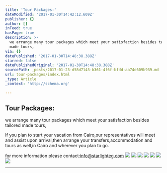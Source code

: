```yaml
---
title: 'Tour Packages:'
dateModified: '2017-01-30T14:42:12.609Z'
publisher: {}
author: []
inFeed: true
hasPage: true
description: >-
  we arrange many tour packages which meet your satisfaction besides tailored
  made tours,
via: {}
datePublished: '2017-01-30T14:48:38.388Z'
starred: false
datePublishedOriginal: '2017-01-30T14:48:38.388Z'
sourcePath: _posts/2017-01-23-d58d7143-b361-4f6f-bfdd-aa74d609b939.md
url: tour-packages/index.html
_type: Article
_context: 'http://schema.org'

---
```

## Tour Packages:

we arrange many tour packages which meet your satisfaction besides tailored made tours,

If you plan to start your vacation from Cairo,our representatives will meet and assist upon arrival,then arrange your transfers,accommodation and tours as well,in Cairo and wherever you plan to go.

for more information please contact:info@starlighteg.com
![](https://the-grid-user-content.s3-us-west-2.amazonaws.com/bdf998a4-7433-4197-a49e-ebf8135a4196.jpg)
![](https://the-grid-user-content.s3-us-west-2.amazonaws.com/745bab39-1b5a-4c9f-bec5-06a34ac1cc79.jpg)
![](https://the-grid-user-content.s3-us-west-2.amazonaws.com/fbc4afb5-8620-4c5c-ab3a-aa04ae3effb1.jpg)
![](https://the-grid-user-content.s3-us-west-2.amazonaws.com/59d483e8-1bf6-40fc-bd23-802eea536dc9.jpg)
![](https://the-grid-user-content.s3-us-west-2.amazonaws.com/4e003120-68f5-4982-99ee-38ec63778cb4.jpg)
![](https://the-grid-user-content.s3-us-west-2.amazonaws.com/e8eee771-c48b-41eb-8c4c-f80f69d5aac0.jpg)
![](https://the-grid-user-content.s3-us-west-2.amazonaws.com/ff09ae73-9a51-4b37-9d7f-2f209545658a.jpg)

---